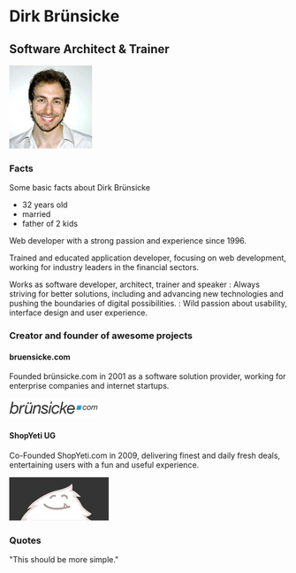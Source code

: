 # Dirk Brünsicke

## Software Architect & Trainer

![Db](https://github.com/d1rk/profile/raw/master/assets/db.jpg)

### Facts

Some basic facts about Dirk Brünsicke

- 32 years old
- married
- father of 2 kids

Web developer with a strong passion and experience since 1996.

Trained and educated application developer, focusing on web development, working for industry leaders in the financial sectors.

Works as software developer, architect, trainer and speaker
: Always striving for better solutions, including and advancing new technologies and pushing the boundaries of digital possibilities.
: Wild passion about usability, interface design and user experience.

### Creator and founder of awesome projects

#### bruensicke.com

Founded brünsicke.com in 2001 as a software solution provider, working for enterprise companies and internet startups.

![Bruensicke](https://github.com/d1rk/profile/raw/master/assets/bruensicke.png)

#### ShopYeti UG

Co-Founded ShopYeti.com in 2009, delivering finest and daily fresh deals, entertaining users with a fun and useful experience.

![180x78 Shopyeti](https://github.com/d1rk/profile/raw/master/assets/180x78_shopyeti.png)

### Quotes

"This should be more simple."
